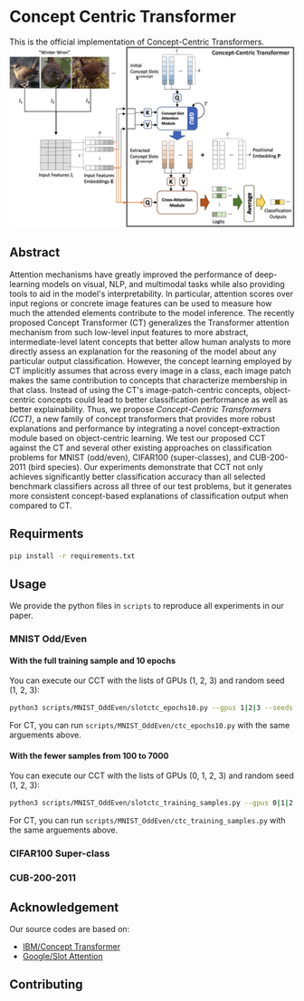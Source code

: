 # Concept Centric Transformer
This is the official implementation of Concept-Centric Transformers.
<img src="figs/overall_architecture.png" alt="overall_architecture_cct">

## Abstract
Attention mechanisms have greatly improved the performance of deep-learning models on visual, NLP, and multimodal tasks while also providing tools to aid in the model's interpretability. 
In particular, attention scores over input regions or concrete image features can be used to measure how much the attended elements contribute to the model inference. 
The recently proposed Concept Transformer (CT) generalizes the Transformer attention mechanism from such low-level input features to more abstract, intermediate-level latent concepts that better allow human analysts to more directly assess an explanation for the reasoning of the model about any particular output classification. 
However, the concept learning employed by CT implicitly assumes that across every image in a class, each image patch makes the same contribution to concepts that characterize membership in that class. 
Instead of using the CT's image-patch-centric concepts, object-centric concepts could lead to better classification performance as well as better explainability. 
Thus, we propose *Concept-Centric Transformers (CCT)*, a new family of concept transformers that provides more robust explanations and performance by integrating a novel concept-extraction module based on object-centric learning. 
We test our proposed CCT against the CT and several other existing approaches on classification problems for MNIST (odd/even), CIFAR100 (super-classes), and CUB-200-2011 (bird species). 
Our experiments demonstrate that CCT not only achieves significantly better classification accuracy than all selected benchmark classifiers across all three of our test problems, but it generates more consistent concept-based explanations of classification output when compared to CT.

## Requirments
```bash
pip install -r requirements.txt
```

## Usage
We provide the python files in ```scripts``` to reproduce all experiments in our paper.

### MNIST Odd/Even

#### With the full training sample and 10 epochs
You can execute our CCT with the lists of GPUs (1, 2, 3) and random seed (1, 2, 3):

```bash
python3 scripts/MNIST_OddEven/slotctc_epochs10.py --gpus 1|2|3 --seeds 1|2|3
```

For CT, you can run ```scripts/MNIST_OddEven/ctc_epochs10.py``` with the same arguements above.

#### With the fewer samples from 100 to 7000
You can execute our CCT with the lists of GPUs (0, 1, 2, 3) and random seed (1, 2, 3):

```bash
python3 scripts/MNIST_OddEven/slotctc_training_samples.py --gpus 0|1|2|3 --seeds 1|2|3
```

For CT, you can run ```scripts/MNIST_OddEven/ctc_training_samples.py``` with the same arguements above.


### CIFAR100 Super-class

### CUB-200-2011


## Acknowledgement
Our source codes are based on:
* [IBM/Concept Transformer](https://github.com/IBM/concept_transformer)
* [Google/Slot Attention](https://github.com/google-research/google-research/tree/master/slot_attention)

## Contributing